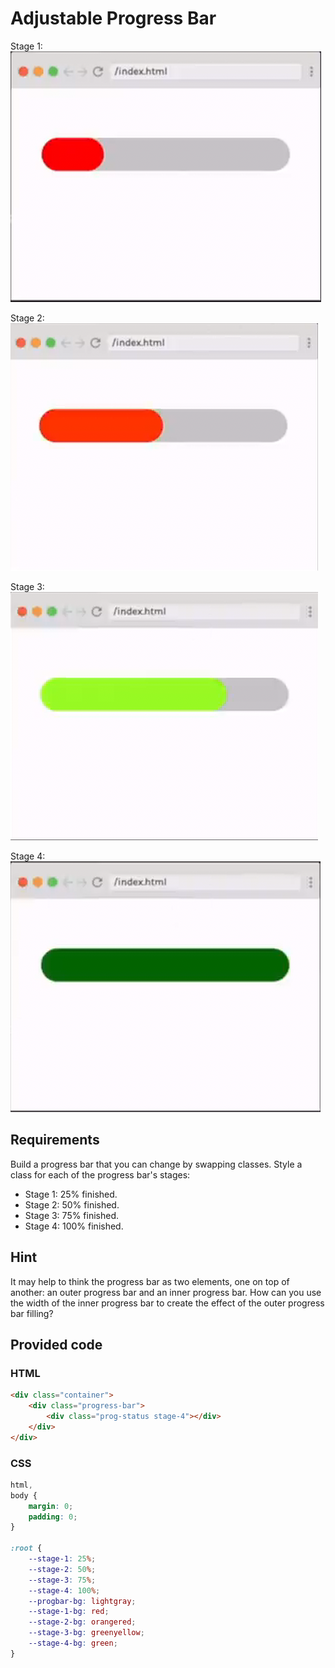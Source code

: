 # Adjustable Progress Bar

Stage 1:
![Progress Bar Stage 1](AdjustableProgressBarStage1.png)

Stage 2:
![Progress Bar Stage 2](AdjustableProgressBarStage2.png)

Stage 3:
![Progress Bar Stage 3](AdjustableProgressBarStage3.png)

Stage 4:
![Progress Bar Stage 4](AdjustableProgressBarStage4.png)

## Requirements

Build a progress bar that you can change by swapping classes. Style a class for each of the progress bar's stages:

- Stage 1: 25% finished.
- Stage 2: 50% finished.
- Stage 3: 75% finished.
- Stage 4: 100% finished.

## Hint

It may help to think the progress bar as two elements, one on top of another: an outer progress bar and an inner
progress bar. How can you use the width of the inner progress bar to create the effect of the outer progress bar
filling?

## Provided code

### HTML

````html
<div class="container">
    <div class="progress-bar">
        <div class="prog-status stage-4"></div>
    </div>
</div>
````

### CSS

```css
html,
body {
    margin: 0;
    padding: 0;
}

:root {
    --stage-1: 25%;
    --stage-2: 50%;
    --stage-3: 75%;
    --stage-4: 100%;
    --progbar-bg: lightgray;
    --stage-1-bg: red;
    --stage-2-bg: orangered;
    --stage-3-bg: greenyellow;
    --stage-4-bg: green;
}
```
